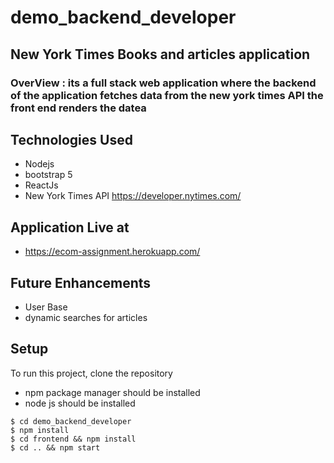 # demo_backend_developer
## New York Times Books and articles application 
### OverView : its a full stack web application where the backend of the application fetches data from the new york times API the front end renders the datea 


 ## Technologies Used
 * Nodejs 
 * bootstrap 5
 * ReactJs
 * New York Times API https://developer.nytimes.com/

## Application Live at 
   * https://ecom-assignment.herokuapp.com/

## Future Enhancements
* User Base 
* dynamic searches for articles
## Setup
To run this project, clone the repository 
* npm package manager should be installed
* node js should be installed

```
$ cd demo_backend_developer
$ npm install
$ cd frontend && npm install
$ cd .. && npm start
```
